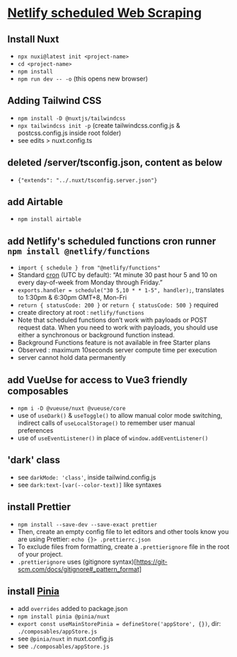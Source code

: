 # [Netlify scheduled Web Scraping](https://exp-scraper-fidly.netlify.app/)

## Install Nuxt
- ```npx nuxi@latest init <project-name>```
- ```cd <project-name>```
- ```npm install```
- ```npm run dev -- -o``` (this opens new browser)

## Adding Tailwind CSS 
- ```npm install -D @nuxtjs/tailwindcss```
- ```npx tailwindcss init -p``` (create tailwindcss.config.js & postcss.config.js inside root folder)
- see edits > nuxt.config.ts

## deleted /server/tsconfig.json, content as below
- ```{"extends": "../.nuxt/tsconfig.server.json"}```

## add Airtable
- ```npm install airtable```

## add Netlify's scheduled functions cron runner ```npm install @netlify/functions``` 
- ```import { schedule } from "@netlify/functions"```
- Standard [cron](https://crontab.guru/) (UTC by default): “At minute 30 past hour 5 and 10 on every day-of-week from Monday through Friday.”
- ```exports.handler = schedule("30 5,10 * * 1-5", handler);```, translates to 1:30pm & 6:30pm GMT+8, Mon-Fri
- ```return { statusCode: 200 }``` or ```return { statusCode: 500 }``` required
- create directory at root : ```netlify/functions```
- Note that scheduled functions don’t work with payloads or POST request data. When you need to work with payloads, you should use either a synchronous or background function instead.
- Background Functions feature is not available in free Starter plans
- Observed : maximum 10seconds server compute time per execution 
- server cannot hold data permanently

## add VueUse for access to Vue3 friendly composables
- ```npm i -D @vueuse/nuxt @vueuse/core```
- use of ```useDark()``` & ```useToggle()``` to allow manual color mode switching, indirect calls of ```useLocalStorage()``` to remember user manual preferences
- use of ```useEventListener()``` in place of ```window.addEventListener()```

## 'dark' class 
- see ```darkMode: 'class'```, inside tailwind.config.js
- see ```dark:text-[var(--color-text)]``` like syntaxes

## install Prettier
- ```npm install --save-dev --save-exact prettier```
- Then, create an empty config file to let editors and other tools know you are using Prettier: ```echo {}> .prettierrc.json```
- To exclude files from formatting, create a ```.prettierignore``` file in the root of your project. 
- ```.prettierignore``` uses (gitignore syntax)[https://git-scm.com/docs/gitignore#_pattern_format]

## install [Pinia](https://pinia.vuejs.org/ssr/nuxt.html)
- add ```overrides``` added to package.json
- ```npm install pinia @pinia/nuxt```
- ```export const useMainStorePinia = defineStore('appStore', {})```, dir: ```./composables/appStore.js``` 
- see ```@pinia/nuxt``` in nuxt.config.js
- see ```./composables/appStore.js```